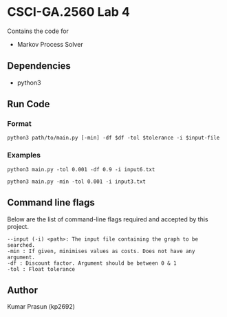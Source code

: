 # CSCI-GA.2560 Lab 4

Contains the code for
* Markov Process Solver

## Dependencies

* python3

## Run Code

### Format

```
python3 path/to/main.py [-min] -df $df -tol $tolerance -i $input-file
```

### Examples

```
python3 main.py -tol 0.001 -df 0.9 -i input6.txt
```

```
python3 main.py -min -tol 0.001 -i input3.txt
``` 

## Command line flags
 
Below are the list of command-line flags required and accepted by this project.

```
--input (-i) <path>: The input file containing the graph to be searched.  
-min : If given, minimises values as costs. Does not have any argument.   
-df : Discount factor. Argument should be between 0 & 1
-tol : Float tolerance 
```

## Author

Kumar Prasun (kp2692)